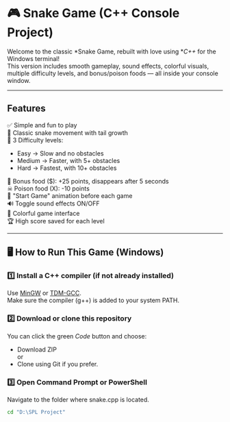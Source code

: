 # 🎮 Snake Game (C++ Console Project)

Welcome to the classic *Snake Game, rebuilt with love using **C++* for the Windows terminal!  
This version includes smooth gameplay, sound effects, colorful visuals, multiple difficulty levels, and bonus/poison foods — all inside your console window.

---

##  Features

✅ Simple and fun to play  
🐍 Classic snake movement with tail growth  
🎯 3 Difficulty levels:
- Easy → Slow and no obstacles  
- Medium → Faster, with 5+ obstacles  
- Hard → Fastest, with 10+ obstacles  

🎁 Bonus food ($): +25 points, disappears after 5 seconds  
☠ Poison food (X): -10 points  
🎉 "Start Game" animation before each game  
🔊 Toggle sound effects ON/OFF  
🎨 Colorful game interface  
🏆 High score saved for each level  

---

## 🖥 How to Run This Game (Windows)

### 1️⃣ Install a C++ compiler (if not already installed)

Use [MinGW](https://www.mingw-w64.org/downloads/) or [TDM-GCC](https://jmeubank.github.io/tdm-gcc/).  
Make sure the compiler (g++) is added to your system PATH.

### 2️⃣ Download or clone this repository

You can click the green *Code* button and choose:
- Download ZIP  
or  
- Clone using Git if you prefer.

### 3️⃣ Open Command Prompt or PowerShell

Navigate to the folder where snake.cpp is located.

```bash
cd "D:\SPL Project"
